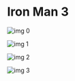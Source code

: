 # Iron Man 3

![img 0](https://i.imgur.com/41DYMqH.jpg)

![img 1](https://i.imgur.com/Rdzwdlf.png)

![img 2](https://i.imgur.com/hoMH71v.jpg)

![img 3](https://i.imgur.com/pJQqxcC.jpg)

